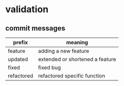 # validation

## commit messages

| prefix     | meaning                         |
| ---------- | ------------------------------- |
| feature    | adding a new feature            |
| updated    | extended or shortened a feature |
| fixed      | fixed bug                       |
| refactored | refactored specific function    |
